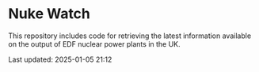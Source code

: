 # Nuke Watch

This repository includes code for retrieving the latest information available on the output of EDF nuclear power plants in the UK.

Last updated: 2025-01-05 21:12